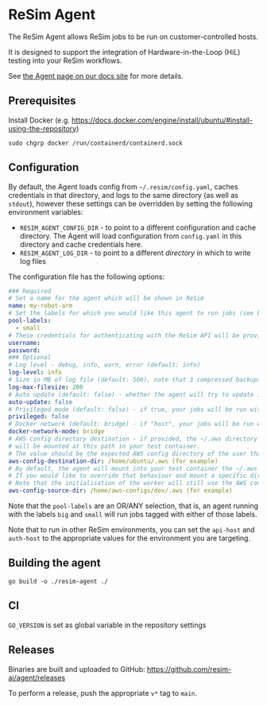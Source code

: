 # ReSim Agent

The ReSim Agent allows ReSim jobs to be run on customer-controlled hosts.

It is designed to support the integration of Hardware-in-the-Loop (HiL) testing into your ReSim workflows.

See [the Agent page on our docs site](https://docs.resim.ai/guides/agent) for more details.

## Prerequisites

Install Docker (e.g. https://docs.docker.com/engine/install/ubuntu/#install-using-the-repository)

```shell
sudo chgrp docker /run/containerd/containerd.sock
```

## Configuration

By default, the Agent loads config from `~/.resim/config.yaml`, caches credentials in that directory, and logs to the same directory (as well as `stdout`), however these settings can be overridden by setting the following environment variables:

- `RESIM_AGENT_CONFIG_DIR` - to point to a different configuration and cache directory. The Agent will load configuration from `config.yaml` in this directory and cache credentials here.
- `RESIM_AGENT_LOG_DIR` - to point to a different _directory_ in which to write log files

The configuration file has the following options:

```yaml
### Required
# Set a name for the agent which will be shown in ReSim
name: my-robot-arm
# Set the labels for which you would like this agent to run jobs (see below)
pool-labels: 
  - small
# These credentials for authenticating with the ReSim API will be provided by ReSim
username: 
password: 
### Optional 
# Log level - debug, info, warn, error (default: info)
log-level: info
# Size in MB of log file (default: 500), note that 3 compressed backups are kept
log-max-filesize: 200
# Auto update (default: false) - whether the agent will try to update itself when a new release is available
auto-update: false
# Privileged mode (default: false) - if true, your jobs will be run with elevated privileges (equivalent to docker --privileged)
privileged: false
# Docker network (default: bridge) - if "host", your jobs will be run without network isolation (equivalent to docker run --net=host)
docker-network-mode: bridge
# AWS config directory destination - if provided, the ~/.aws directory of the user running the agent (unles overridden, see below)
# will be mounted at this path in your test container.
# The value should be the expected AWS config directory of the user that runs **in your test container**, i.e. ~/.aws for that user
aws-config-destination-dir: /home/ubuntu/.aws (for example)
# By default, the agent will mount into your test container the ~/.aws directory of the user the agent is running as
# If you would like to override that behaviour and mount a specific directory, set aws-config-source-dir
# Note that the initialisation of the worker will still use the AWS config of the agent user, so you can use different profiles at initialisation and runtime
aws-config-source-dir: /home/aws-configs/dev/.aws (for example)
```

Note that the `pool-labels` are an OR/ANY selection, that is, an agent running with the labels `big` and `small` will run jobs tagged with either of those labels.

Note that to run in other ReSim environments, you can set the `api-host` and `auth-host` to the appropriate values for the environment you are targeting.

## Building the agent

```shell
go build -o ./resim-agent ./
```



## CI

`GO_VERSION` is set as global variable in the repository settings

## Releases

Binaries are built and uploaded to GitHub: https://github.com/resim-ai/agent/releases

To perform a release, push the appropriate `v*` tag to `main`.
